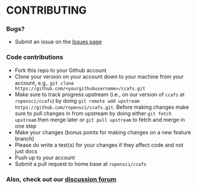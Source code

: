 # CONTRIBUTING #

### Bugs?

* Submit an issue on the [Issues page](https://github.com/ropensci/ccafs/issues)

### Code contributions

* Fork this repo to your Github account
* Clone your version on your account down to your machine from your account, e.g,. `git clone https://github.com/<yourgithubusername>/ccafs.git`
* Make sure to track progress upstream (i.e., on our version of `ccafs` at `ropensci/ccafs`) by doing `git remote add upstream https://github.com/ropensci/ccafs.git`. Before making changes make sure to pull changes in from upstream by doing either `git fetch upstream` then merge later or `git pull upstream` to fetch and merge in one step
* Make your changes (bonus points for making changes on a new feature branch)
* Please do write a test(s) for your changes if they affect code and not just docs
* Push up to your account
* Submit a pull request to home base at `ropensci/ccafs`

### Also, check out our [discussion forum](https://discuss.ropensci.org)
